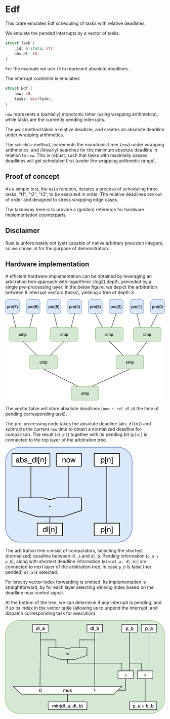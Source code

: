 # Edf

This crate emulates Edf scheduling of tasks with relative deadlines.

We emulate the pended interrupts by a vector of tasks.

```rust
struct Task {
    _id: &'static str,
    abs_dl: i8,
}
```

For the example we use `i8` to represent absolute deadlines.

The interrupt controller is emulated:

```rust
struct Edf {
    now: i8,
    tasks: Vec<Task>,
}
```

`now` represents a (partially) monotonic timer (using wrapping arithmetics), while tasks are the currently pending interrupts.

The `pend` method takes a relative deadline, and creates an absolute deadline under wrapping arithmetics.

The `schedule` method, increments the monotonic timer (`now`) under wrapping arithmetics, and (linearly) searches for the minimum absolute deadline in relation to `now`. This is robust, such that tasks with maximally passed deadlines will get scheduled first (under the wrapping arithmetic range).

## Proof of concept

As a simple test, the `main` function, iterates a process of scheduling three tasks, "t1", "t2", "t3", to be executed in order. The relative deadlines are out of order and designed to stress wrapping edge cases.

The takeaway here is to provide a (golden) reference for hardware implementation counterparts.

## Disclaimer

Rust is unfortunately not (yet) capable of native arbitrary precision integers, so we chose `i8` for the purpose of demonstration.

## Hardware implementation

A efficient hardware implementation can be obtained by leveraging an arbitration tree approach with logarithmic (log2) depth, preceded by a single pre-processing layer. In the below figure, we depict the arbitration between 8 interrupt vectors (tasks), yielding a tree of depth 3.

![edf][edf]

The vector table will store absolute deadlines (`now + rel_dl` at the time of pending corresponding task).

The pre-processing node takes the absolute deadline (`abs_dl[n]`) and subtracts the current `now` time to obtain a normalized deadline for comparison. The result (`dl[n]`) together with its pending bit (`p[n]`) is connected to the top layer of the arbitration tree.  

![pre][pre]

The arbitration tree consist of comparators, selecting the shortest (normalized) deadline between `dl_a` and `dl_b`. Pending information (`p_a ∨ p_b`), along with shortest deadline information (`min(dl_a, dl_b)`) are connected to next layer of the arbitration tree. In case `p_b` is false (not pended) `dl_a` is selected.

For brevity vector index forwarding is omitted. Its implementation is straightforward, by for each layer selecting winning index based on the deadline mux control signal.

At the bottom of the tree, we can determine if any interrupt is pending, and if so its index in the vector table (allowing us to unpend the interrupt, and dispatch corresponding task for execution).

![cmp][cmp]

[edf]: ./drawio/edf.drawio.svg
[pre]: ./drawio/edf_pre.drawio.svg
[cmp]: ./drawio/edf_cmp.drawio.svg
